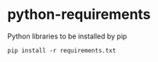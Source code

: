 # python-requirements
Python libraries to be installed by pip

```
pip install -r requirements.txt
```
